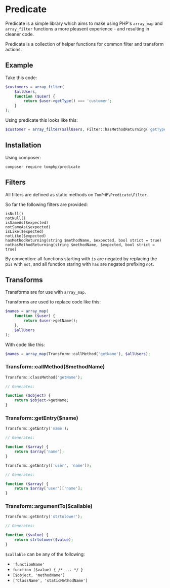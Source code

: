 # Predicate

Predicate is a simple library which aims to make using PHP's `array_map` and
`array_filter` functions a more pleasent experience - and resulting in cleaner
code.

Predicate is a collection of helper functions for common filter and transform
actions.

## Example

Take this code:

```php
$customers = array_filter(
    $allUsers,
    function ($user) {
        return $user->getType() === 'customer';
    }
);
```

Using predicate this looks like this:

```php
$customer = array_filter($allUsers, Filter::hasMethodReturning('getType', 'customer'));
```

## Installation

Using composer:

`composer require tomphp/predicate`

## Filters

All filters are defined as static methods on `TomPHP\Predicate\Filter`.

So far the following filters are provided:

```
isNull()
notNull()
isSameAs($expected)
notSameAs($expected)
isLike($expected)
notLike($expected)
hasMethodReturning(string $methodName, $expected, bool strict = true)
notHasMethodReturning(string $methodName, $expected, bool strict = true)
```

By convention: all functions starting with `is` are negated by replacing the
p`is` with `not`, and all function staring with `has` are negated prefixing
`not`.

## Transforms

Transforms are for use with `array_map`.

Transforms are used to replace code like this:

```php
$names = array_map(
    function ($user) {
        return $user->getName();
    },
    $allUsers
);
```

With code like this:

```php
$names = array_map(Transform::callMethod('getName'), $allUsers);
```

### Transform::callMethod($methodName)

```php
Transform::classMethod('getName');

// Generates:

function ($object) {
    return $object->getName;
}
```

### Transform::getEntry($name)

```php
Transform::getEntry('name');

// Generates:

function ($array) {
    return $array['name'];
}
```

```php
Transform::getEntry(['user', 'name']);

// Generates:

function ($array) {
    return $array['user']['name'];
}
```

### Transform::argumentTo($callable)

```php
Transform::getEntry('strtolower');

// Generates:

function ($value) {
    return strtolower($value);
}
```

`$callable` can be any of the following:

* `'functionName'`
* `function ($value) { /* ... */ }`
* `[$object, 'methodName']`
* `['ClassName', 'staticMethodName']`
